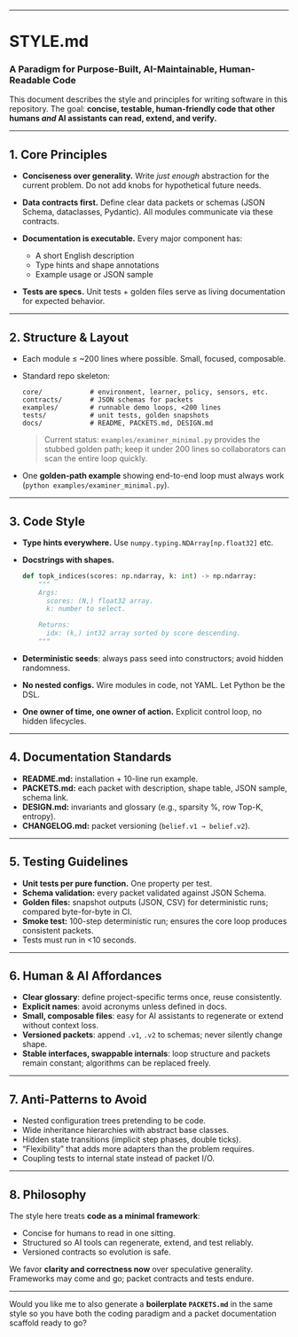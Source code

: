
---

# STYLE.md

### A Paradigm for Purpose-Built, AI-Maintainable, Human-Readable Code

This document describes the style and principles for writing software in this repository. The goal: **concise, testable, human-friendly code that other humans *and* AI assistants can read, extend, and verify.**

---

## 1. Core Principles

* **Conciseness over generality.** Write *just enough* abstraction for the current problem. Do not add knobs for hypothetical future needs.
* **Data contracts first.** Define clear data packets or schemas (JSON Schema, dataclasses, Pydantic). All modules communicate via these contracts.
* **Documentation is executable.** Every major component has:

  * A short English description
  * Type hints and shape annotations
  * Example usage or JSON sample
* **Tests are specs.** Unit tests + golden files serve as living documentation for expected behavior.

---

## 2. Structure & Layout

* Each module ≤ ~200 lines where possible. Small, focused, composable.
* Standard repo skeleton:

  ```
  core/            # environment, learner, policy, sensors, etc.
  contracts/       # JSON schemas for packets
  examples/        # runnable demo loops, <200 lines
  tests/           # unit tests, golden snapshots
  docs/            # README, PACKETS.md, DESIGN.md
  ```
  > Current status: `examples/examiner_minimal.py` provides the stubbed golden path; keep it under 200 lines so collaborators can scan the entire loop quickly.
* One **golden-path example** showing end-to-end loop must always work (`python examples/examiner_minimal.py`).

---

## 3. Code Style

* **Type hints everywhere.** Use `numpy.typing.NDArray[np.float32]` etc.
* **Docstrings with shapes.**

  ```python
  def topk_indices(scores: np.ndarray, k: int) -> np.ndarray:
      """
      Args:
        scores: (N,) float32 array.
        k: number to select.

      Returns:
        idx: (k,) int32 array sorted by score descending.
      """
  ```
* **Deterministic seeds**: always pass seed into constructors; avoid hidden randomness.
* **No nested configs.** Wire modules in code, not YAML. Let Python be the DSL.
* **One owner of time, one owner of action.** Explicit control loop, no hidden lifecycles.

---

## 4. Documentation Standards

* **README.md:** installation + 10-line run example.
* **PACKETS.md:** each packet with description, shape table, JSON sample, schema link.
* **DESIGN.md:** invariants and glossary (e.g., sparsity %, row Top-K, entropy).
* **CHANGELOG.md:** packet versioning (`belief.v1 → belief.v2`).

---

## 5. Testing Guidelines

* **Unit tests per pure function.** One property per test.
* **Schema validation:** every packet validated against JSON Schema.
* **Golden files:** snapshot outputs (JSON, CSV) for deterministic runs; compared byte-for-byte in CI.
* **Smoke test:** 100-step deterministic run; ensures the core loop produces consistent packets.
* Tests must run in <10 seconds.

---

## 6. Human & AI Affordances

* **Clear glossary**: define project-specific terms once, reuse consistently.
* **Explicit names**: avoid acronyms unless defined in docs.
* **Small, composable files**: easy for AI assistants to regenerate or extend without context loss.
* **Versioned packets**: append `.v1`, `.v2` to schemas; never silently change shape.
* **Stable interfaces, swappable internals**: loop structure and packets remain constant; algorithms can be replaced freely.

---

## 7. Anti-Patterns to Avoid

* Nested configuration trees pretending to be code.
* Wide inheritance hierarchies with abstract base classes.
* Hidden state transitions (implicit step phases, double ticks).
* “Flexibility” that adds more adapters than the problem requires.
* Coupling tests to internal state instead of packet I/O.

---

## 8. Philosophy

The style here treats **code as a minimal framework**:

* Concise for humans to read in one sitting.
* Structured so AI tools can regenerate, extend, and test reliably.
* Versioned contracts so evolution is safe.

We favor **clarity and correctness now** over speculative generality. Frameworks may come and go; packet contracts and tests endure.

---

Would you like me to also generate a **boilerplate `PACKETS.md`** in the same style so you have both the coding paradigm and a packet documentation scaffold ready to go?
